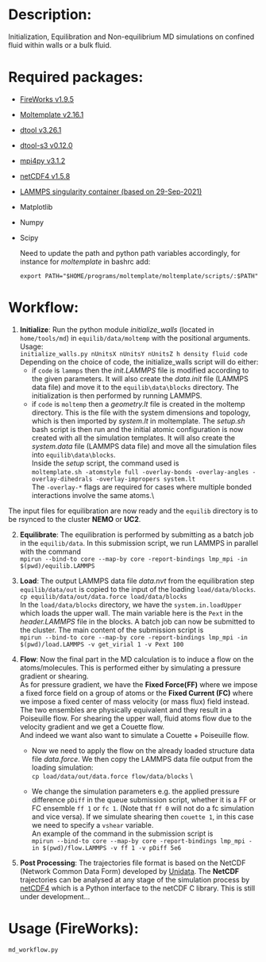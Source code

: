 # Description:

Initialization, Equilibration and Non-equilibrium MD simulations on confined fluid within walls or a bulk fluid.

# Required packages:
* [FireWorks v1.9.5](https://materialsproject.github.io/fireworks/)
* [Moltemplate v2.16.1](https://moltemplate.org/)
* [dtool v3.26.1](https://dtool.readthedocs.io/)
* [dtool-s3 v0.12.0](https://dtool.readthedocs.io/)
* [mpi4py v3.1.2](https://mpi4py.readthedocs.io/)
* [netCDF4 v1.5.8](https://unidata.github.io/netcdf4-python/)
* [LAMMPS singularity container (based on 29-Sep-2021)](https://www.lammps.org/)
* Matplotlib
* Numpy
* Scipy

  Need to update the path and python path variables accordingly, for instance for _moltemplate_ in bashrc add:
  ```
  export PATH="$HOME/programs/moltemplate/moltemplate/scripts/:$PATH"
  ```

# Workflow:

1. **Initialize**: Run the python module _initialize\_walls_ (located in `home/tools/md`) in `equilib/data/moltemp` with the positional arguments. Usage:\
`initialize_walls.py nUnitsX nUnitsY nUnitsZ h density fluid code` \
Depending on the choice of code, the initialize_walls script will do either:
      * if `code` is `lammps` then the _init.LAMMPS_ file is modified according to the given parameters. It  will also create the _data.init_ file (LAMMPS data file) and move it to the `equilib\data\blocks` directory. The initialization is then performed by running LAMMPS.
      * if `code` is `moltemp` then a _geometry.lt_ file is created in the moltemp directory. This is the file with the system dimensions and topology, which is then imported by _system.lt_ in moltemplate.
      The _setup.sh_ bash script is then run and the initial atomic configuration is now created with all the simulation templates. It  will also create the _system.data_ file (LAMMPS data file) and move all the simulation files into `equilib\data\blocks`. \
      Inside the _setup_ script, the command used is \
      `moltemplate.sh -atomstyle full -overlay-bonds -overlay-angles -overlay-dihedrals -overlay-impropers system.lt` \
      The `-overlay-*` flags are required for cases where multiple bonded interactions involve the same atoms.\

The input files for equilibration are now ready and the `equilib` directory is to be rsynced to the cluster **NEMO** or **UC2**.

2. **Equilibrate**: The equilibration is performed by submitting as a batch job in the `equilib/data`. In this submission script, we run LAMMPS in parallel with the command \
`mpirun --bind-to core --map-by core -report-bindings lmp_mpi -in $(pwd)/equilib.LAMMPS `

3. **Load**: The output LAMMPS data file _data.nvt_ from the equilibration step `equilib/data/out` is copied to the input of the loading `load/data/blocks`. \
`cp equilib/data/out/data.force load/data/blocks` \
In the `load/data/blocks` directory, we have the `system.in.loadUpper` which loads the upper wall.
The main variable here is the `Pext` in the _header.LAMMPS_ file in the blocks.
A batch job can now be submitted to the cluster. The main content of the submission script is\
`mpirun --bind-to core --map-by core -report-bindings lmp_mpi -in $(pwd)/load.LAMMPS -v get_virial 1 -v Pext 100`

4. **Flow**: Now the final part in the MD calculation is to induce a flow on the atoms/molecules. This is performed either by simulating a pressure gradient or shearing.\
As for pressure gradient, we have the **Fixed Force(FF)** where we impose a fixed force field on a group of atoms or the **Fixed Current (FC)** where we impose a fixed center of mass velocity (or mass flux) field instead. The two ensembles are physically equivalent and they result in a Poiseuille flow.
For shearing the upper wall, fluid atoms flow due to the velocity gradient and we get a Couette flow.\
And indeed we want also want to simulate a Couette + Poiseuille flow.
    * Now we need to apply the flow on the already loaded structure data file _data.force_. We then copy the LAMMPS data file output from the loading simulation: \
    `cp load/data/out/data.force flow/data/blocks` \

    * We change the simulation parameters e.g. the applied pressure difference `pDiff` in the queue submission script, whether it is a FF or FC ensemble `ff 1` or `fc 1`. (Note that `ff 0` will not do a fc simulation and vice versa). If we simulate shearing then `couette 1`, in this case we need to specify a `vshear` variable. \
    An example of the command in the submission script is\
    `mpirun --bind-to core --map-by core -report-bindings lmp_mpi -in $(pwd)/flow.LAMMPS -v ff 1 -v pDiff 5e6`

5. **Post Processing**: The trajectories file format is based on the NetCDF (Network Common Data Form) developed by [Unidata](http://www.unidata.ucar.edu/software/netcdf/). The **NetCDF** trajectories can be analysed at any stage of the simulation process by [netCDF4](https://unidata.github.io/netcdf4-python/) which is a Python interface to the netCDF C library. This is still under development...


# Usage (FireWorks):

```
md_workflow.py
```
